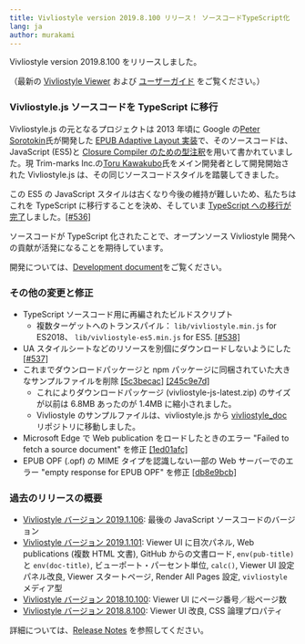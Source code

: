 ```yaml
---
title: Vivliostyle version 2019.8.100 リリース！ ソースコードTypeScript化
lang: ja
author: murakami
---
```


Vivliostyle version 2019.8.100 をリリースしました。

（最新の [Vivliostyle Viewer](https://vivliostyle.org/viewer/) および [ユーザーガイド](https://vivliostyle.org/ja/docs/) をご覧ください。）

### Vivliostyle.js ソースコードを TypeScript に移行

Vivliostyle.js の元となるプロジェクトは 2013 年頃に Google の[Peter Sorotokin](https://twitter.com/sorotokin)氏が開発した [EPUB Adaptive Layout 実装](https://github.com/sorotokin/adaptive-layout)で、そのソースコードは、JavaScript (ES5)と [Closure Compiler のための型注釈](https://github.com/google/closure-compiler/wiki/Annotating-JavaScript-for-the-Closure-Compiler)を用いて書かれていました。現 Trim-marks Inc.の[Toru Kawakubo](https://twitter.com/kwkbtr_t)氏をメイン開発者として開発開始された Vivliostyle.js は、その同じソースコードスタイルを踏襲してきました。

この ES5 の JavaScript スタイルは古くなり今後の維持が難しいため、私たちはこれを TypeScript に移行することを決め、そしていま [TypeScript への移行が完了](https://github.com/vivliostyle/vivliostyle/tree/master/src/ts)しました。[[#536]](https://github.com/vivliostyle/vivliostyle/pull/536)

ソースコードが TypeScript 化されたことで、オープンソース Vivliostyle 開発への貢献が活発になることを期待しています。

開発については、[Development document](https://github.com/vivliostyle/vivliostyle/wiki/Development)をご覧ください。

### その他の変更と修正

- TypeScript ソースコード用に再編されたビルドスクリプト
  - 複数ターゲットへのトランスパイル： `lib/vivliostyle.min.js` for ES2018、 `lib/vivliostyle-es5.min.js` for ES5. [[#538]](https://github.com/vivliostyle/vivliostyle/pull/538)
- UA スタイルシートなどのリソースを別個にダウンロードしないようにした [[#537]](https://github.com/vivliostyle/vivliostyle/pull/537)
- これまでダウンロードパッケージと npm パッケージに同梱されていた大きなサンプルファイルを削除 [[5c3becac]](https://github.com/vivliostyle/vivliostyle/commit/5c3becac) [[245c9e7d]](https://github.com/vivliostyle/vivliostyle/commit/245c9e7d)
  - これによりダウンロードパッケージ (vivliostyle-js-latest.zip) のサイズが以前は 6.8MB あったのが 1.4MB に縮小されました。
  - Vivliostyle のサンプルファイルは、vivliostyle.js から [vivliostyle_doc](https://github.com/vivliostyle/vivliostyle_doc) リポジトリに移動しました。
- Microsoft Edge で Web publication をロードしたときのエラー "Failed to fetch a source document" を修正 [[1ed01afc]](https://github.com/vivliostyle/vivliostyle/commit/1ed01afc)
- EPUB OPF (.opf) の MIME タイプを認識しない一部の Web サーバーでのエラー "empty response for EPUB OPF" を修正 [[db8e9bcb]](https://github.com/vivliostyle/vivliostyle/commit/db8e9bcb)

### 過去のリリースの概要

- [Vivliostyle バージョン 2019.1.106](https://vivliostyle.org/ja/blog/2019/06/14/vivliostyle-2019.1.106-released/): 最後の JavaScript ソースコードのバージョン
- [Vivliostyle バージョン 2019.1.101](https://vivliostyle.org/ja/blog/2019/02/27/vivliostyle-2019.1.101-released/): Viewer UI に目次パネル, Web publications (複数 HTML 文書), GitHub からの文書ロード, `env(pub-title)` と `env(doc-title)`, ビューポート・パーセント単位, `calc()`, Viewer UI 設定パネル改良, Viewer スタートページ, Render All Pages 設定, `vivliostyle` メディア型
- [Vivliostyle バージョン 2018.10.100](https://vivliostyle.org/ja/blog/2018/10/31/vivliostyle-2018.10.100-released/): Viewer UI にページ番号／総ページ数
- [Vivliostyle バージョン 2018.8.100](https://vivliostyle.org/ja/blog/2018/09/10/vivliostyle-2018.8.100-released/): Viewer UI 改良, CSS 論理プロパティ

詳細については、[Release Notes](https://github.com/vivliostyle/vivliostyle/releases) を参照してください。
